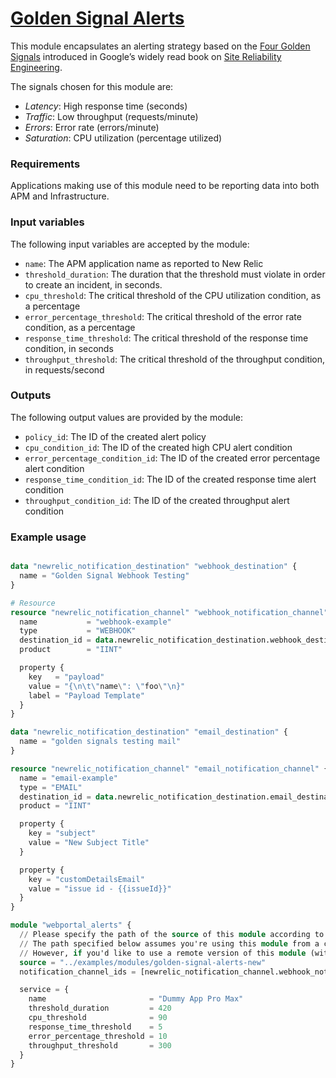 # [Golden Signal Alerts](modules/new-golden-signal-alerts)
This module encapsulates an alerting strategy based on the [Four Golden Signals](https://landing.google.com/sre/sre-book/chapters/monitoring-distributed-systems/#xref_monitoring_golden-signals) introduced in Google’s widely read book on [Site Reliability Engineering](https://landing.google.com/sre/sre-book/toc/index.html).

The signals chosen for this module are:

* *Latency*: High response time (seconds)
* *Traffic*: Low throughput (requests/minute)
* *Errors*: Error rate (errors/minute)
* *Saturation*: CPU utilization (percentage utilized)

### Requirements
Applications making use of this module need to be reporting data into both APM and Infrastructure.

### Input variables
The following input variables are accepted by the module:

* `name`: The APM application name as reported to New Relic
* `threshold_duration`: The duration that the threshold must violate in order to create an incident, in seconds.
* `cpu_threshold`: The critical threshold of the CPU utilization condition, as a percentage
* `error_percentage_threshold`: The critical threshold of the error rate condition, as a percentage
* `response_time_threshold`: The critical threshold of the response time condition, in seconds
* `throughput_threshold`: The critical threshold of the throughput condition, in requests/second

### Outputs
The following output values are provided by the module:

* `policy_id`: The ID of the created alert policy
* `cpu_condition_id`: The ID of the created high CPU alert condition
* `error_percentage_condition_id`: The ID of the created error percentage alert condition
* `response_time_condition_id`: The ID of the created response time alert condition
* `throughput_condition_id`: The ID of the created throughput alert condition


### Example usage
```terraform

data "newrelic_notification_destination" "webhook_destination" {
  name = "Golden Signal Webhook Testing"
}

# Resource
resource "newrelic_notification_channel" "webhook_notification_channel" {
  name           = "webhook-example"
  type           = "WEBHOOK"
  destination_id = data.newrelic_notification_destination.webhook_destination.id
  product        = "IINT"

  property {
    key   = "payload"
    value = "{\n\t\"name\": \"foo\"\n}"
    label = "Payload Template"
  }
}

data "newrelic_notification_destination" "email_destination" {
  name = "golden signals testing mail"
}

resource "newrelic_notification_channel" "email_notification_channel" {
  name = "email-example"
  type = "EMAIL"
  destination_id = data.newrelic_notification_destination.email_destination.id
  product = "IINT"

  property {
    key = "subject"
    value = "New Subject Title"
  }

  property {
    key = "customDetailsEmail"
    value = "issue id - {{issueId}}"
  }
}

module "webportal_alerts" {
  // Please specify the path of the source of this module according to the location you've placed the module in.
  // The path specified below assumes you're using this module from a clone of this repo, in the `newrelic.tf` file in the `testing` folder.
  // However, if you'd like to use a remote version of this module (without a cloned version of this), the right value of the argument source would be "github.com/newrelic/terraform-provider-newrelic//examples/modules/golden-signal-alerts-new".
  source = "../examples/modules/golden-signal-alerts-new"
  notification_channel_ids = [newrelic_notification_channel.webhook_notification_channel.id, newrelic_notification_channel.email_notification_channel.id]

  service = {
    name                       = "Dummy App Pro Max"
    threshold_duration         = 420
    cpu_threshold              = 90
    response_time_threshold    = 5
    error_percentage_threshold = 10
    throughput_threshold       = 300
  }
}
```
